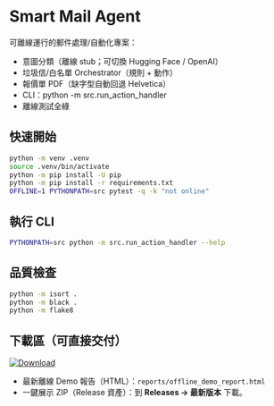 # Smart Mail Agent

可離線運行的郵件處理/自動化專案：
- 意圖分類（離線 stub；可切換 Hugging Face / OpenAI）
- 垃圾信/白名單 Orchestrator（規則 + 動作）
- 報價單 PDF（缺字型自動回退 Helvetica）
- CLI：python -m src.run_action_handler
- 離線測試全綠

## 快速開始
```bash
python -m venv .venv
source .venv/bin/activate
python -m pip install -U pip
python -m pip install -r requirements.txt
OFFLINE=1 PYTHONPATH=src pytest -q -k "not online"
```

## 執行 CLI
```bash
PYTHONPATH=src python -m src.run_action_handler --help
```

## 品質檢查
```bash
python -m isort .
python -m black .
python -m flake8
```


## 下載區（可直接交付）
[![Download](https://img.shields.io/github/v/release/YOU-JIE-hub/smart-mail-agent?display_name=tag&sort=semver)](https://github.com/YOU-JIE-hub/smart-mail-agent/releases/latest)

- 最新離線 Demo 報告（HTML）：`reports/offline_demo_report.html`
- 一鍵展示 ZIP（Release 資產）：到 **Releases → 最新版本** 下載。

